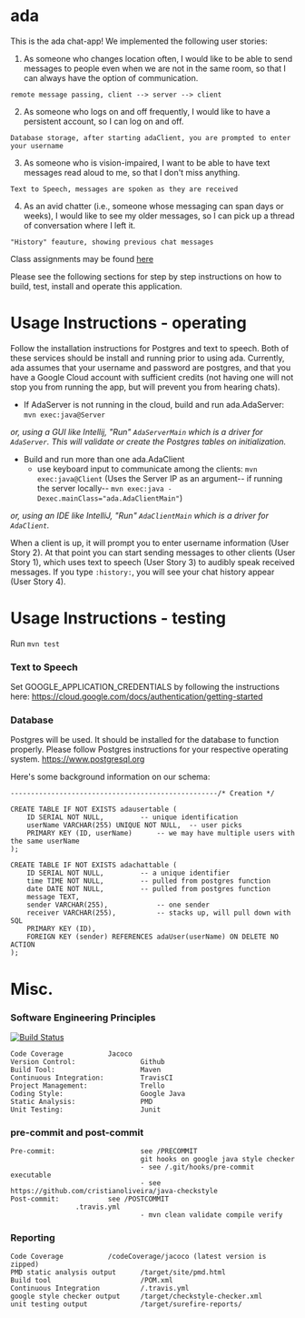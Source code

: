 # ada

This is the ada chat-app! We implemented the following user stories: 

1. As someone who changes location often, I would like to be able to send messages to people even when we are not in the same room, so that I can always have the option of communication.

```
remote message passing, client --> server --> client
```

2. As someone who logs on and off frequently, I would like to have a persistent account, so I can log on and off.

```
Database storage, after starting adaClient, you are prompted to enter your username
```

3. As someone who is vision-impaired, I want to be able to have text messages read aloud to me, so that I don't miss anything.

```
Text to Speech, messages are spoken as they are received
```

4. As an avid chatter (i.e., someone whose messaging can span days or weeks), I would like to see my older messages, so I can pick up a thread of conversation where I left it.

```
"History" feauture, showing previous chat messages
```

Class assignments may be found [here](https://github.com/LooseScruz/ada/tree/master/4156_submissions)

Please see the following sections for step by step instructions on how to build, test, install and operate this application.

# Usage Instructions - operating
Follow the installation instructions for Postgres and text to speech. Both of these services should be install and running prior to using ada. Currently, ada assumes that your username and password are postgres, and that you have a Google Cloud account with sufficient credits (not having one will not stop you from running the app, but will prevent you from hearing chats).

- If AdaServer is not running in the cloud, build and run ada.AdaServer:
```mvn exec:java@Server```

*or, using a GUI like Intellij, "Run" `AdaServerMain` which is a driver for `AdaServer`. This will validate or create the Postgres tables on initialization.* 

- Build and run more than one ada.AdaClient
    - use keyboard input to communicate among the clients:
```mvn exec:java@Client``` (Uses the Server IP as an argument-- if running the server locally-- `mvn exec:java -Dexec.mainClass="ada.AdaClientMain"`)

*or, using an IDE like IntelliJ, "Run" `AdaClientMain` which is a driver for `AdaClient`.*

When a client is up, it will prompt you to enter username information (User Story 2). At that point you can start sending messages to other clients (User Story 1), which uses text to speech (User Story 3) to audibly speak received messages. If you type `:history:`, you will see your chat history appear (User Story 4).

# Usage Instructions - testing

Run `mvn test`

### Text to Speech

Set GOOGLE_APPLICATION_CREDENTIALS by following the instructions here:
https://cloud.google.com/docs/authentication/getting-started

### Database 

Postgres will be used. It should be installed for the database to function properly. Please follow Postgres instructions for your respective operating system. https://www.postgresql.org

Here's some background information on our schema:
```$sql
---------------------------------------------------/* Creation */

CREATE TABLE IF NOT EXISTS adausertable (
	ID SERIAL NOT NULL,			-- unique identification 
	userName VARCHAR(255) UNIQUE NOT NULL, 	-- user picks
	PRIMARY KEY (ID, userName)		-- we may have multiple users with the same userName
);

CREATE TABLE IF NOT EXISTS adachattable (
	ID SERIAL NOT NULL,			-- a unique identifier
	time TIME NOT NULL,			-- pulled from postgres function
	date DATE NOT NULL,			-- pulled from postgres function
	message TEXT,		
	sender VARCHAR(255),			-- one sender
	receiver VARCHAR(255),			-- stacks up, will pull down with SQL
	PRIMARY KEY (ID),
	FOREIGN KEY (sender) REFERENCES adaUser(userName) ON DELETE NO ACTION
);
```


# Misc.

### Software Engineering Principles 
[![Build Status](https://travis-ci.org/LooseScruz/ada.svg?branch=master)](https://travis-ci.org/LooseScruz/ada)


```$xslt
Code Coverage			Jacoco
Version Control:                Github
Build Tool:                     Maven 
Continuous Integration:         TravisCI
Project Management:             Trello
Coding Style:                   Google Java
Static Analysis:                PMD
Unit Testing:                   Junit
```

### pre-commit and post-commit

```$xslt
Pre-commit:                     see /PRECOMMIT
                                git hooks on google java style checker 
                                - see /.git/hooks/pre-commit executable
                                - see https://github.com/cristianoliveira/java-checkstyle
Post-commit:			see /POSTCOMMIT
				.travis.yml 
                                - mvn clean validate compile verify
```

### Reporting

```$xslt
Code Coverage			/codeCoverage/jacoco (latest version is zipped)
PMD static analysis output      /target/site/pmd.html 
Build tool                      /POM.xml
Continuous Integration          /.travis.yml          
google style checker output     /target/checkstyle-checker.xml 
unit testing output             /target/surefire-reports/ 
```
